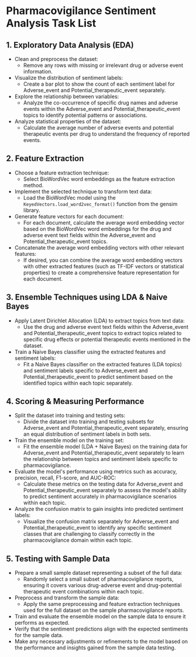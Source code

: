 # Pharmacovigilance Sentiment Analysis Task List

## 1. Exploratory Data Analysis (EDA)
- Clean and preprocess the dataset:
  - Remove any rows with missing or irrelevant drug or adverse event information.
- Visualize the distribution of sentiment labels:
  - Create a bar plot to show the count of each sentiment label for Adverse_event and Potential_therapeutic_event separately.
- Explore the relationship between variables:
  - Analyze the co-occurrence of specific drug names and adverse events within the Adverse_event and Potential_therapeutic_event topics to identify potential patterns or associations.
- Analyze statistical properties of the dataset:
  - Calculate the average number of adverse events and potential therapeutic events per drug to understand the frequency of reported events.

## 2. Feature Extraction
- Choose a feature extraction technique:
  - Select BioWordVec word embeddings as the feature extraction method.
- Implement the selected technique to transform text data:
  - Load the BioWordVec model using the `KeyedVectors.load_word2vec_format()` function from the gensim library.
- Generate feature vectors for each document:
  - For each document, calculate the average word embedding vector based on the BioWordVec word embeddings for the drug and adverse event text fields within the Adverse_event and Potential_therapeutic_event topics.
- Concatenate the average word embedding vectors with other relevant features:
  - If desired, you can combine the average word embedding vectors with other extracted features (such as TF-IDF vectors or statistical properties) to create a comprehensive feature representation for each document.

## 3. Ensemble Techniques using LDA & Naive Bayes
- Apply Latent Dirichlet Allocation (LDA) to extract topics from text data:
  - Use the drug and adverse event text fields within the Adverse_event and Potential_therapeutic_event topics to extract topics related to specific drug effects or potential therapeutic events mentioned in the dataset.
- Train a Naive Bayes classifier using the extracted features and sentiment labels:
  - Fit a Naive Bayes classifier on the extracted features (LDA topics) and sentiment labels specific to Adverse_event and Potential_therapeutic_event to predict sentiment based on the identified topics within each topic separately.

## 4. Scoring & Measuring Performance
- Split the dataset into training and testing sets:
  - Divide the dataset into training and testing subsets for Adverse_event and Potential_therapeutic_event separately, ensuring an equal distribution of sentiment labels in both sets.
- Train the ensemble model on the training set:
  - Fit the ensemble model (LDA + Naive Bayes) on the training data for Adverse_event and Potential_therapeutic_event separately to learn the relationship between topics and sentiment labels specific to pharmacovigilance.
- Evaluate the model's performance using metrics such as accuracy, precision, recall, F1-score, and AUC-ROC:
  - Calculate these metrics on the testing data for Adverse_event and Potential_therapeutic_event separately to assess the model's ability to predict sentiment accurately in pharmacovigilance scenarios within each topic.
- Analyze the confusion matrix to gain insights into predicted sentiment labels:
  - Visualize the confusion matrix separately for Adverse_event and Potential_therapeutic_event to identify any specific sentiment classes that are challenging to classify correctly in the pharmacovigilance domain within each topic.

## 5. Testing with Sample Data
- Prepare a small sample dataset representing a subset of the full data:
  - Randomly select a small subset of pharmacovigilance reports, ensuring it covers various drug-adverse event and drug-potential therapeutic event combinations within each topic.
- Preprocess and transform the sample data:
  - Apply the same preprocessing and feature extraction techniques used for the full dataset on the sample pharmacovigilance reports.
- Train and evaluate the ensemble model on the sample data to ensure it performs as expected.
- Verify that the sentiment predictions align with the expected sentiments for the sample data.
- Make any necessary adjustments or refinements to the model based on the performance and insights gained from the sample data testing.
